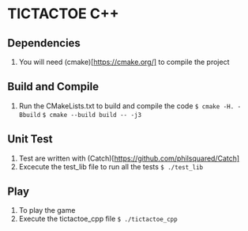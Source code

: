 # TICTACTOE C++

## Dependencies
1. You will need (cmake)[https://cmake.org/] to compile the project

## Build and Compile
1. Run the CMakeLists.txt to build and compile the code
```$ cmake -H. -Bbuild```
```$ cmake --build build -- -j3```

## Unit Test
1. Test are written with (Catch)[https://github.com/philsquared/Catch]
2. Excecute the test_lib file to run all the tests
```$ ./test_lib```

## Play
1. To play the game
2. Execute the tictactoe_cpp file
```$ ./tictactoe_cpp```

